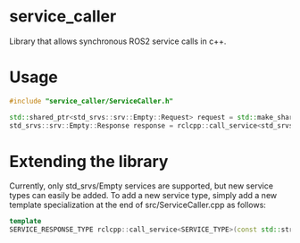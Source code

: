 # service_caller
Library that allows synchronous ROS2 service calls in c++.

# Usage
```c++
#include "service_caller/ServiceCaller.h"

std::shared_ptr<std_srvs::srv::Empty::Request> request = std::make_shared<std_srvs::srv::Empty::Request>();
std_srvs::srv::Empty::Response response = rclcpp::call_service<std_srvs::srv::Empty>("service", request);
```

# Extending the library
Currently, only std_srvs/Empty services are supported, but new service types can easily be added.
To add a new service type, simply add a new template specialization at the end of src/ServiceCaller.cpp as follows:
```c++
template
SERVICE_RESPONSE_TYPE rclcpp::call_service<SERVICE_TYPE>(const std::string& serviceName, std::shared_ptr<SERVICE_REQUEST_TYPE> req);
```
